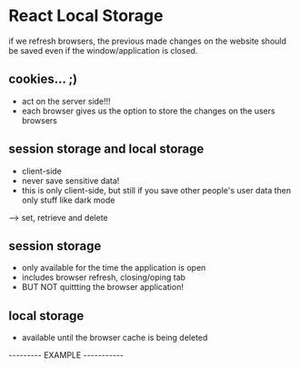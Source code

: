 # React Local Storage

if we refresh browsers, the previous made changes on the website should be saved even if the window/application is closed.

## cookies... ;)

- act on the server side!!!
- each browser gives us the option to store the changes on the users browsers

## session storage and local storage

- client-side
- never save sensitive data!
- this is only client-side, but still if you save other people's user data then only stuff like dark mode

--> set, retrieve and delete

## session storage

- only available for the time the application is open
- includes browser refresh, closing/oping tab
- BUT NOT quittting the browser application!

## local storage

- available until the browser cache is being deleted

--------- EXAMPLE -----------

```js

```
